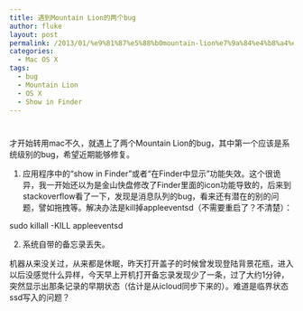 ```yaml
---
title: 遇到Mountain Lion的两个bug
author: fluke
layout: post
permalink: /2013/01/%e9%81%87%e5%88%b0mountain-lion%e7%9a%84%e4%b8%a4%e4%b8%aabug/
categories:
  - Mac OS X
tags:
  - bug
  - Mountain Lion
  - OS X
  - Show in Finder
---
```

# 

才开始转用mac不久，就遇上了两个Mountain Lion的bug，其中第一个应该是系统级别的bug，希望近期能够修复。

1. 应用程序中的“show in Finder”或者“在Finder中显示”功能失效。这个很诡异，我一开始还以为是金山快盘修改了Finder里面的icon功能导致的，后来到stackoverflow看了一下，发现是消息队列的bug，看来还有潜在的别的问题，譬如拖拽等。解决办法是kill掉appleeventsd（不需要重启了？不清楚）：

sudo killall -KILL appleeventsd

2. 系统自带的备忘录丢失。

机器从来没关过，从来都是休眠，昨天打开盖子的时候曾发现登陆背景花瓶，进入以后没感觉什么异样，今天早上开机打开备忘录发现少了一条，过了大约1分钟，突然显示出那条记录的早期状态（估计是从icloud同步下来的）。难道是临界状态ssd写入的问题？